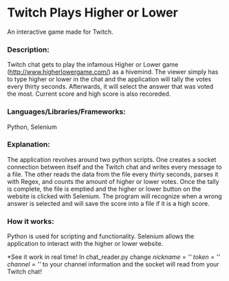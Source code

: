 # Twitch Plays Higher or Lower
An interactive game made for Twitch.

### Description: 
Twitch chat gets to play the infamous Higher or Lower game (http://www.higherlowergame.com/) as a hivemind. The viewer simply has to type higher or lower in the chat and the application will tally the votes every thirty seconds. Afterwards, it will select the answer that was voted the most. Current score and high score is also recoreded.

### Languages/Libraries/Frameworks: 
Python, Selenium

### Explanation: 
The application revolves around two python scripts. One creates a socket connection between itself and the Twitch chat and writes every message to a file. The other reads the data from the file every thirty seconds, parses it with Regex, and counts the amount of higher or lower votes. Once the tally is complete, the file is emptied and the higher or lower button on the website is clicked with Selenium. The program will recognize when a wrong answer is selected and will save the score into a file if it is a high score. 

### How it works:
Python is used for scripting and functionality. Selenium allows the application to interact with the higher or lower website. 

*See it work in real time! In chat_reader.py change _nickname = '' token = '' channel = ''_ to your channel information and the socket will read from your Twitch chat! 
